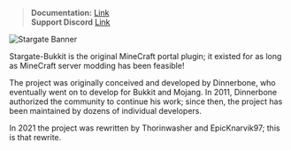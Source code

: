 > **Documentation:** [Link](https://github.com/stargate-bukkit/Stargate-Bukkit/wiki)<br>
> **Support Discord** [Link](https://discord.gg/mTaHuK6BVa)

![Stargate Banner](https://imgur.com/7Ji4jrr)

Stargate-Bukkit is the original MineCraft portal plugin; it existed for as long as MineCraft server modding has been feasible!

The project was originally conceived and developed by Dinnerbone, who eventually went on to develop for Bukkit and Mojang.
In 2011, Dinnerbone authorized the community to continue his work; since then, the project has been maintained by dozens of individual developers.

In 2021 the project was rewritten by Thorinwasher and EpicKnarvik97; this is that rewrite.